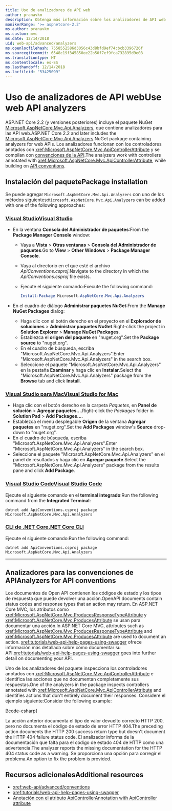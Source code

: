 ```yaml
---
title: Uso de analizadores de API web
author: pranavkm
description: Obtenga más información sobre los analizadores de API web en Microsoft.AspNetCore.Mvc.Api.Analyzers.
monikerRange: '>= aspnetcore-2.2'
ms.author: pranavkm
ms.custom: mvc
ms.date: 12/14/2018
uid: web-api/advanced/analyzers
ms.openlocfilehash: 7558552586d3056c43d8bfd9ef74cbcb3396726f
ms.sourcegitcommit: 6548c19f345850ee22b50f7ef9fca732895d9e08
ms.translationtype: HT
ms.contentlocale: es-ES
ms.lasthandoff: 12/14/2018
ms.locfileid: "53425099"
---
```

# <a name="use-web-api-analyzers"></a><span data-ttu-id="e06ce-103">Uso de analizadores de API web</span><span class="sxs-lookup"><span data-stu-id="e06ce-103">Use web API analyzers</span></span>

<span data-ttu-id="e06ce-104">ASP.NET Core 2.2 (y versiones posteriores) incluye el paquete NuGet [Microsoft.AspNetCore.Mvc.Api.Analyzers](https://www.nuget.org/packages/Microsoft.AspNetCore.Mvc.Api.Analyzers), que contiene analizadores para las API web.</span><span class="sxs-lookup"><span data-stu-id="e06ce-104">ASP.NET Core 2.2 and later includes the [Microsoft.AspNetCore.Mvc.Api.Analyzers](https://www.nuget.org/packages/Microsoft.AspNetCore.Mvc.Api.Analyzers) NuGet package containing analyzers for web APIs.</span></span> <span data-ttu-id="e06ce-105">Los analizadores funcionan con los controladores anotados con <xref:Microsoft.AspNetCore.Mvc.ApiControllerAttribute> y se compilan con [convenciones de la API](xref:web-api/advanced/conventions).</span><span class="sxs-lookup"><span data-stu-id="e06ce-105">The analyzers work with controllers annotated with <xref:Microsoft.AspNetCore.Mvc.ApiControllerAttribute>, while building on [API conventions](xref:web-api/advanced/conventions).</span></span>

## <a name="package-installation"></a><span data-ttu-id="e06ce-106">Instalación del paquete</span><span class="sxs-lookup"><span data-stu-id="e06ce-106">Package installation</span></span>

<span data-ttu-id="e06ce-107">Se puede agregar `Microsoft.AspNetCore.Mvc.Api.Analyzers` con uno de los métodos siguientes:</span><span class="sxs-lookup"><span data-stu-id="e06ce-107">`Microsoft.AspNetCore.Mvc.Api.Analyzers` can be added with one of the following approaches:</span></span>

### <a name="visual-studiotabvisual-studio"></a>[<span data-ttu-id="e06ce-108">Visual Studio</span><span class="sxs-lookup"><span data-stu-id="e06ce-108">Visual Studio</span></span>](#tab/visual-studio)

* <span data-ttu-id="e06ce-109">En la ventana **Consola del Administrador de paquetes**:</span><span class="sxs-lookup"><span data-stu-id="e06ce-109">From the **Package Manager Console** window:</span></span>
  * <span data-ttu-id="e06ce-110">Vaya a **Vista** > **Otras ventanas** > **Consola del Administrador de paquetes**.</span><span class="sxs-lookup"><span data-stu-id="e06ce-110">Go to **View** > **Other Windows** > **Package Manager Console**.</span></span>
  * <span data-ttu-id="e06ce-111">Vaya al directorio en el que esté el archivo *ApiConventions.csproj*.</span><span class="sxs-lookup"><span data-stu-id="e06ce-111">Navigate to the directory in which the *ApiConventions.csproj* file exists.</span></span>
  * <span data-ttu-id="e06ce-112">Ejecute el siguiente comando:</span><span class="sxs-lookup"><span data-stu-id="e06ce-112">Execute the following command:</span></span>

    ```powershell
    Install-Package Microsoft.AspNetCore.Mvc.Api.Analyzers
    ```

* <span data-ttu-id="e06ce-113">En el cuadro de diálogo **Administrar paquetes NuGet**:</span><span class="sxs-lookup"><span data-stu-id="e06ce-113">From the **Manage NuGet Packages** dialog:</span></span>
  * <span data-ttu-id="e06ce-114">Haga clic con el botón derecho en el proyecto en el **Explorador de soluciones** > **Administrar paquetes NuGet**.</span><span class="sxs-lookup"><span data-stu-id="e06ce-114">Right-click the project in **Solution Explorer** > **Manage NuGet Packages**.</span></span>
  * <span data-ttu-id="e06ce-115">Establezca el **origen del paquete** en "nuget.org".</span><span class="sxs-lookup"><span data-stu-id="e06ce-115">Set the **Package source** to "nuget.org".</span></span>
  * <span data-ttu-id="e06ce-116">En el cuadro de búsqueda, escriba "Microsoft.AspNetCore.Mvc.Api.Analyzers".</span><span class="sxs-lookup"><span data-stu-id="e06ce-116">Enter "Microsoft.AspNetCore.Mvc.Api.Analyzers" in the search box.</span></span>
  * <span data-ttu-id="e06ce-117">Seleccione el paquete "Microsoft.AspNetCore.Mvc.Api.Analyzers" en la pestaña **Examinar** y haga clic en **Instalar**.</span><span class="sxs-lookup"><span data-stu-id="e06ce-117">Select the "Microsoft.AspNetCore.Mvc.Api.Analyzers" package from the **Browse** tab and click **Install**.</span></span>

### <a name="visual-studio-for-mactabvisual-studio-mac"></a>[<span data-ttu-id="e06ce-118">Visual Studio para Mac</span><span class="sxs-lookup"><span data-stu-id="e06ce-118">Visual Studio for Mac</span></span>](#tab/visual-studio-mac)

* <span data-ttu-id="e06ce-119">Haga clic con el botón derecho en la carpeta *Paquetes*, en **Panel de solución** > **Agregar paquetes...**.</span><span class="sxs-lookup"><span data-stu-id="e06ce-119">Right-click the *Packages* folder in **Solution Pad** > **Add Packages...**.</span></span>
* <span data-ttu-id="e06ce-120">Establezca el menú desplegable **Origen** de la ventana **Agregar paquetes** en "nuget.org".</span><span class="sxs-lookup"><span data-stu-id="e06ce-120">Set the **Add Packages** window's **Source** drop-down to "nuget.org".</span></span>
* <span data-ttu-id="e06ce-121">En el cuadro de búsqueda, escriba "Microsoft.AspNetCore.Mvc.Api.Analyzers".</span><span class="sxs-lookup"><span data-stu-id="e06ce-121">Enter "Microsoft.AspNetCore.Mvc.Api.Analyzers" in the search box.</span></span>
* <span data-ttu-id="e06ce-122">Seleccione el paquete "Microsoft.AspNetCore.Mvc.Api.Analyzers" en el panel de resultados y haga clic en **Agregar paquete**.</span><span class="sxs-lookup"><span data-stu-id="e06ce-122">Select the "Microsoft.AspNetCore.Mvc.Api.Analyzers" package from the results pane and click **Add Package**.</span></span>

### <a name="visual-studio-codetabvisual-studio-code"></a>[<span data-ttu-id="e06ce-123">Visual Studio Code</span><span class="sxs-lookup"><span data-stu-id="e06ce-123">Visual Studio Code</span></span>](#tab/visual-studio-code)

<span data-ttu-id="e06ce-124">Ejecute el siguiente comando en el **terminal integrado**:</span><span class="sxs-lookup"><span data-stu-id="e06ce-124">Run the following command from the **Integrated Terminal**:</span></span>

```console
dotnet add ApiConventions.csproj package Microsoft.AspNetCore.Mvc.Api.Analyzers
```

### <a name="net-core-clitabnetcore-cli"></a>[<span data-ttu-id="e06ce-125">CLI de .NET Core</span><span class="sxs-lookup"><span data-stu-id="e06ce-125">.NET Core CLI</span></span>](#tab/netcore-cli)

<span data-ttu-id="e06ce-126">Ejecute el siguiente comando:</span><span class="sxs-lookup"><span data-stu-id="e06ce-126">Run the following command:</span></span>

```console
dotnet add ApiConventions.csproj package Microsoft.AspNetCore.Mvc.Api.Analyzers
```

---

## <a name="analyzers-for-api-conventions"></a><span data-ttu-id="e06ce-127">Analizadores para las convenciones de API</span><span class="sxs-lookup"><span data-stu-id="e06ce-127">Analyzers for API conventions</span></span>

<span data-ttu-id="e06ce-128">Los documentos de Open API contienen los códigos de estado y los tipos de respuesta que puede devolver una acción.</span><span class="sxs-lookup"><span data-stu-id="e06ce-128">OpenAPI documents contain status codes and response types that an action may return.</span></span> <span data-ttu-id="e06ce-129">En ASP.NET Core MVC, los atributos como <xref:Microsoft.AspNetCore.Mvc.ProducesResponseTypeAttribute> y <xref:Microsoft.AspNetCore.Mvc.ProducesAttribute> se usan para documentar una acción.</span><span class="sxs-lookup"><span data-stu-id="e06ce-129">In ASP.NET Core MVC, attributes such as <xref:Microsoft.AspNetCore.Mvc.ProducesResponseTypeAttribute> and <xref:Microsoft.AspNetCore.Mvc.ProducesAttribute> are used to document an action.</span></span> <span data-ttu-id="e06ce-130"><xref:tutorials/web-api-help-pages-using-swagger> ofrece información más detallada sobre cómo documentar su API.</span><span class="sxs-lookup"><span data-stu-id="e06ce-130"><xref:tutorials/web-api-help-pages-using-swagger> goes into further detail on documenting your API.</span></span>

<span data-ttu-id="e06ce-131">Uno de los analizadores del paquete inspecciona los controladores anotados con <xref:Microsoft.AspNetCore.Mvc.ApiControllerAttribute> e identifica las acciones que no documentan completamente sus respuestas.</span><span class="sxs-lookup"><span data-stu-id="e06ce-131">One of the analyzers in the package inspects controllers annotated with <xref:Microsoft.AspNetCore.Mvc.ApiControllerAttribute> and identifies actions that don't entirely document their responses.</span></span> <span data-ttu-id="e06ce-132">Considere el ejemplo siguiente:</span><span class="sxs-lookup"><span data-stu-id="e06ce-132">Consider the following example:</span></span>

[!code-csharp[](conventions/sample/Controllers/ContactsController.cs?name=missing404docs&highlight=9)]

<span data-ttu-id="e06ce-133">La acción anterior documenta el tipo de valor devuelto correcto HTTP 200, pero no documenta el código de estado de error HTTP 404.</span><span class="sxs-lookup"><span data-stu-id="e06ce-133">The preceding action documents the HTTP 200 success return type but doesn't document the HTTP 404 failure status code.</span></span> <span data-ttu-id="e06ce-134">El analizador informa de la documentación que falta para el código de estado 404 de HTTP como una advertencia.</span><span class="sxs-lookup"><span data-stu-id="e06ce-134">The analyzer reports the missing documentation for the HTTP 404 status code as a warning.</span></span> <span data-ttu-id="e06ce-135">Se proporciona una opción para corregir el problema.</span><span class="sxs-lookup"><span data-stu-id="e06ce-135">An option to fix the problem is provided.</span></span>

## <a name="additional-resources"></a><span data-ttu-id="e06ce-136">Recursos adicionales</span><span class="sxs-lookup"><span data-stu-id="e06ce-136">Additional resources</span></span>

* <xref:web-api/advanced/conventions>
* <xref:tutorials/web-api-help-pages-using-swagger>
* [<span data-ttu-id="e06ce-137">Anotación con el atributo ApiController</span><span class="sxs-lookup"><span data-stu-id="e06ce-137">Annotation with ApiController attribute</span></span>](xref:web-api/index#annotation-with-apicontroller-attribute)
